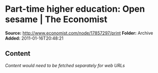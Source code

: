 # Part-time higher education: Open sesame | The Economist

**Source:** http://www.economist.com/node/17857297/print
**Folder:** Archive
**Added:** 2011-01-16T20:48:21




## Content
*Content would need to be fetched separately for web URLs*
